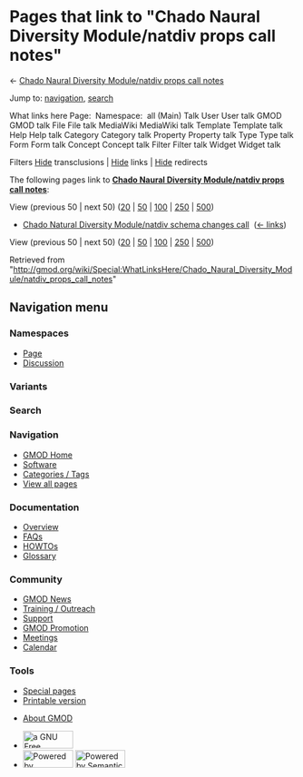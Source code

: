 <div id="mw-page-base" class="noprint">

</div>

<div id="mw-head-base" class="noprint">

</div>

<div id="content" class="mw-body" role="main">

<span id="top"></span>

<div id="mw-js-message" style="display:none;">

</div>



# <span dir="auto">Pages that link to "Chado Naural Diversity Module/natdiv props call notes"</span>

<div id="bodyContent">

<div id="contentSub">

← [Chado Naural Diversity Module/natdiv props call
notes](/wiki/Chado_Naural_Diversity_Module/natdiv_props_call_notes "Chado Naural Diversity Module/natdiv props call notes")

</div>

<div id="jump-to-nav" class="mw-jump">

Jump to: [navigation](#mw-navigation), [search](#p-search)

</div>

<div id="mw-content-text">

What links here Page:  Namespace:  all (Main) Talk User User talk GMOD
GMOD talk File File talk MediaWiki MediaWiki talk Template Template talk
Help Help talk Category Category talk Property Property talk Type Type
talk Form Form talk Concept Concept talk Filter Filter talk Widget
Widget talk

Filters
[Hide](/mediawiki/index.php?title=Special:WhatLinksHere/Chado_Naural_Diversity_Module/natdiv_props_call_notes&hidetrans=1 "Special:WhatLinksHere/Chado Naural Diversity Module/natdiv props call notes")
transclusions \|
[Hide](/mediawiki/index.php?title=Special:WhatLinksHere/Chado_Naural_Diversity_Module/natdiv_props_call_notes&hidelinks=1 "Special:WhatLinksHere/Chado Naural Diversity Module/natdiv props call notes")
links \|
[Hide](/mediawiki/index.php?title=Special:WhatLinksHere/Chado_Naural_Diversity_Module/natdiv_props_call_notes&hideredirs=1 "Special:WhatLinksHere/Chado Naural Diversity Module/natdiv props call notes")
redirects

The following pages link to **[Chado Naural Diversity Module/natdiv
props call
notes](/wiki/Chado_Naural_Diversity_Module/natdiv_props_call_notes "Chado Naural Diversity Module/natdiv props call notes")**:

View (previous 50 \| next 50)
([20](/mediawiki/index.php?title=Special:WhatLinksHere/Chado_Naural_Diversity_Module/natdiv_props_call_notes&limit=20 "Special:WhatLinksHere/Chado Naural Diversity Module/natdiv props call notes")
\|
[50](/mediawiki/index.php?title=Special:WhatLinksHere/Chado_Naural_Diversity_Module/natdiv_props_call_notes&limit=50 "Special:WhatLinksHere/Chado Naural Diversity Module/natdiv props call notes")
\|
[100](/mediawiki/index.php?title=Special:WhatLinksHere/Chado_Naural_Diversity_Module/natdiv_props_call_notes&limit=100 "Special:WhatLinksHere/Chado Naural Diversity Module/natdiv props call notes")
\|
[250](/mediawiki/index.php?title=Special:WhatLinksHere/Chado_Naural_Diversity_Module/natdiv_props_call_notes&limit=250 "Special:WhatLinksHere/Chado Naural Diversity Module/natdiv props call notes")
\|
[500](/mediawiki/index.php?title=Special:WhatLinksHere/Chado_Naural_Diversity_Module/natdiv_props_call_notes&limit=500 "Special:WhatLinksHere/Chado Naural Diversity Module/natdiv props call notes"))

- [Chado Natural Diversity Module/natdiv schema changes
  call](/wiki/Chado_Natural_Diversity_Module/natdiv_schema_changes_call "Chado Natural Diversity Module/natdiv schema changes call")
  ‎ <span class="mw-whatlinkshere-tools">([←
  links](/mediawiki/index.php?title=Special:WhatLinksHere&target=Chado+Natural+Diversity+Module%2Fnatdiv+schema+changes+call "Special:WhatLinksHere"))</span>

View (previous 50 \| next 50)
([20](/mediawiki/index.php?title=Special:WhatLinksHere/Chado_Naural_Diversity_Module/natdiv_props_call_notes&limit=20 "Special:WhatLinksHere/Chado Naural Diversity Module/natdiv props call notes")
\|
[50](/mediawiki/index.php?title=Special:WhatLinksHere/Chado_Naural_Diversity_Module/natdiv_props_call_notes&limit=50 "Special:WhatLinksHere/Chado Naural Diversity Module/natdiv props call notes")
\|
[100](/mediawiki/index.php?title=Special:WhatLinksHere/Chado_Naural_Diversity_Module/natdiv_props_call_notes&limit=100 "Special:WhatLinksHere/Chado Naural Diversity Module/natdiv props call notes")
\|
[250](/mediawiki/index.php?title=Special:WhatLinksHere/Chado_Naural_Diversity_Module/natdiv_props_call_notes&limit=250 "Special:WhatLinksHere/Chado Naural Diversity Module/natdiv props call notes")
\|
[500](/mediawiki/index.php?title=Special:WhatLinksHere/Chado_Naural_Diversity_Module/natdiv_props_call_notes&limit=500 "Special:WhatLinksHere/Chado Naural Diversity Module/natdiv props call notes"))

</div>

<div class="printfooter">

Retrieved from
"<http://gmod.org/wiki/Special:WhatLinksHere/Chado_Naural_Diversity_Module/natdiv_props_call_notes>"

</div>

<div id="catlinks" class="catlinks catlinks-allhidden">

</div>

<div class="visualClear">

</div>

</div>

</div>

<div id="mw-navigation">

## Navigation menu

<div id="mw-head">



<div id="left-navigation">

<div id="p-namespaces" class="vectorTabs" role="navigation"
aria-labelledby="p-namespaces-label">

### Namespaces

- <span id="ca-nstab-main"><a href="/wiki/Chado_Naural_Diversity_Module/natdiv_props_call_notes"
  accesskey="c" title="View the content page [c]">Page</a></span>
- <span id="ca-talk"><a
  href="/mediawiki/index.php?title=Talk:Chado_Naural_Diversity_Module/natdiv_props_call_notes&amp;action=edit&amp;redlink=1"
  accesskey="t"
  title="Discussion about the content page [t]">Discussion</a></span>

</div>

<div id="p-variants" class="vectorMenu emptyPortlet" role="navigation"
aria-labelledby="p-variants-label">

### 

### Variants[](#)

<div class="menu">

</div>

</div>

</div>

<div id="right-navigation">





</div>

<div id="p-search" role="search">

### Search

<div id="simpleSearch">

</div>

</div>

</div>

</div>

<div id="mw-panel">

<div id="p-logo" role="banner">

<a href="/wiki/Main_Page"
style="background-image: url(http://gmod.org/images/GMOD-cogs.png);"
title="Visit the main page"></a>

</div>

<div id="p-Navigation" class="portal" role="navigation"
aria-labelledby="p-Navigation-label">

### Navigation

<div class="body">

- <span id="n-GMOD-Home">[GMOD Home](/wiki/Main_Page)</span>
- <span id="n-Software">[Software](/wiki/GMOD_Components)</span>
- <span id="n-Categories-.2F-Tags">[Categories /
  Tags](/wiki/Categories)</span>
- <span id="n-View-all-pages">[View all
  pages](/wiki/Special:AllPages)</span>

</div>

</div>

<div id="p-Documentation" class="portal" role="navigation"
aria-labelledby="p-Documentation-label">

### Documentation

<div class="body">

- <span id="n-Overview">[Overview](/wiki/Overview)</span>
- <span id="n-FAQs">[FAQs](/wiki/Category:FAQ)</span>
- <span id="n-HOWTOs">[HOWTOs](/wiki/Category:HOWTO)</span>
- <span id="n-Glossary">[Glossary](/wiki/Glossary)</span>

</div>

</div>

<div id="p-Community" class="portal" role="navigation"
aria-labelledby="p-Community-label">

### Community

<div class="body">

- <span id="n-GMOD-News">[GMOD News](/wiki/GMOD_News)</span>
- <span id="n-Training-.2F-Outreach">[Training /
  Outreach](/wiki/Training_and_Outreach)</span>
- <span id="n-Support">[Support](/wiki/Support)</span>
- <span id="n-GMOD-Promotion">[GMOD
  Promotion](/wiki/GMOD_Promotion)</span>
- <span id="n-Meetings">[Meetings](/wiki/Meetings)</span>
- <span id="n-Calendar">[Calendar](/wiki/Calendar)</span>

</div>

</div>

<div id="p-tb" class="portal" role="navigation"
aria-labelledby="p-tb-label">

### Tools

<div class="body">

- <span id="t-specialpages"><a href="/wiki/Special:SpecialPages" accesskey="q"
  title="A list of all special pages [q]">Special pages</a></span>
- <span id="t-print"><a
  href="/mediawiki/index.php?title=Special:WhatLinksHere/Chado_Naural_Diversity_Module/natdiv_props_call_notes&amp;printable=yes"
  rel="alternate" accesskey="p"
  title="Printable version of this page [p]">Printable version</a></span>

</div>

</div>

</div>

</div>

<div id="footer" role="contentinfo">

- <span id="footer-places-about">[About
  GMOD](/wiki/GMOD:About "GMOD:About")</span>

<!-- -->

- <span id="footer-copyrightico">[<img src="http://www.gnu.org/graphics/gfdl-logo-small.png" width="88"
  height="31" alt="a GNU Free Documentation License" />](http://www.gnu.org/licenses/fdl-1.3.html)</span>
- <span id="footer-poweredbyico">[<img src="/mediawiki/skins/common/images/poweredby_mediawiki_88x31.png"
  width="88" height="31" alt="Powered by MediaWiki" />](//www.mediawiki.org/)
  [<img
  src="/mediawiki/extensions/SemanticMediaWiki/includes/../resources/images/smw_button.png"
  width="88" height="31" alt="Powered by Semantic MediaWiki" />](https://www.semantic-mediawiki.org/wiki/Semantic_MediaWiki)</span>

<div style="clear:both">

</div>

</div>
